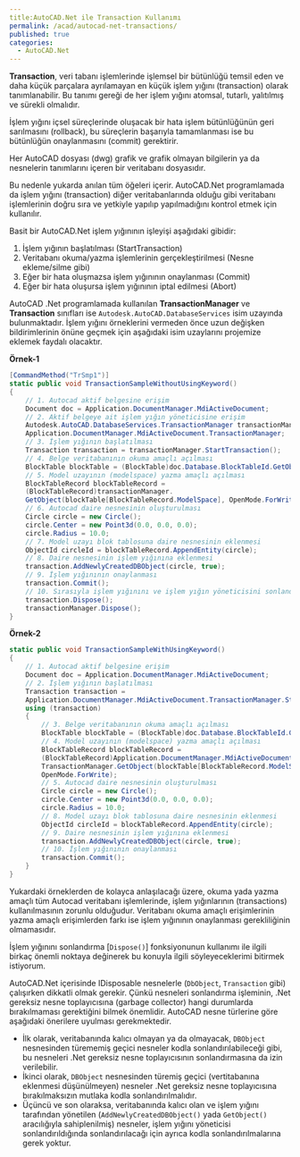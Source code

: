 ```yaml
---
title:AutoCAD.Net ile Transaction Kullanımı
permalink: /acad/autocad-net-transactions/
published: true
categories:
  - AutoCAD.Net
---
```


**Transaction**, veri tabanı işlemlerinde işlemsel bir bütünlüğü temsil eden ve daha küçük parçalara ayrılamayan en küçük işlem yığını (transaction) olarak tanımlanabilir. Bu tanımı gereği de her işlem yığını atomsal, tutarlı, yalıtılmış ve sürekli olmalıdır. 

İşlem yığını içsel süreçlerinde oluşacak bir hata işlem bütünlüğünün geri sarılmasını (rollback), bu süreçlerin başarıyla tamamlanması ise bu bütünlüğün onaylanmasını (commit) gerektirir.

Her AutoCAD dosyası (dwg) grafik ve grafik olmayan bilgilerin ya da nesnelerin tanımlarını içeren bir veritabanı dosyasıdır. 

Bu nedenle yukarda anılan tüm öğeleri içerir. AutoCAD.Net programlamada da işlem yığını (transaction) diğer veritabanlarında olduğu gibi veritabanı işlemlerinin doğru sıra ve yetkiyle yapılıp yapılmadığını kontrol etmek için kullanılır.

Basit bir AutoCAD.Net işlem yığınının işleyişi aşağıdaki gibidir:

1. İşlem yığının başlatılması (StartTransaction)
2. Veritabanı okuma/yazma işlemlerinin gerçekleştirilmesi (Nesne ekleme/silme gibi)
3. Eğer bir hata oluşmazsa işlem yığınının onaylanması (Commit)
4. Eğer bir hata oluşursa işlem yığınının iptal edilmesi (Abort)

AutoCAD .Net programlamada kullanılan **TransactionManager** ve **Transaction** sınıfları ise `Autodesk.AutoCAD.DatabaseServices` isim uzayında bulunmaktadır. İşlem yığını örneklerini vermeden önce uzun değişken bildirimlerinin önüne geçmek için aşağıdaki isim uzaylarını projemize eklemek faydalı olacaktır.

**Örnek-1**

```csharp
[CommandMethod("TrSmp1")]
static public void TransactionSampleWithoutUsingKeyword()
{
    // 1. Autocad aktif belgesine erişim  
    Document doc = Application.DocumentManager.MdiActiveDocument;
    // 2. Aktif belgeye ait işlem yığın yöneticisine erişim  
    Autodesk.AutoCAD.DatabaseServices.TransactionManager transactionManager =
    Application.DocumentManager.MdiActiveDocument.TransactionManager;
    // 3. İşlem yığının başlatılması  
    Transaction transaction = transactionManager.StartTransaction();
    // 4. Belge veritabanının okuma amaçlı açılması  
    BlockTable blockTable = (BlockTable)doc.Database.BlockTableId.GetObject(OpenMode.ForRead);
    // 5. Model uzayının (modelspace) yazma amaçlı açılması  
    BlockTableRecord blockTableRecord =
    (BlockTableRecord)transactionManager.
    GetObject(blockTable[BlockTableRecord.ModelSpace], OpenMode.ForWrite);
    // 6. Autocad daire nesnesinin oluşturulması  
    Circle circle = new Circle();
    circle.Center = new Point3d(0.0, 0.0, 0.0);
    circle.Radius = 10.0;
    // 7. Model uzayı blok tablosuna daire nesnesinin eklenmesi  
    ObjectId circleId = blockTableRecord.AppendEntity(circle);
    // 8. Daire nesnesinin işlem yığınına eklenmesi  
    transaction.AddNewlyCreatedDBObject(circle, true);
    // 9. İşlem yığınının onaylanması  
    transaction.Commit();
    // 10. Sırasıyla işlem yığınını ve işlem yığın yöneticisini sonlandırılması  
    transaction.Dispose();
    transactionManager.Dispose();
}
```

**Örnek-2**

```csharp
static public void TransactionSampleWithUsingKeyword()
{
    // 1. Autocad aktif belgesine erişim  
    Document doc = Application.DocumentManager.MdiActiveDocument;
    // 2. İşlem yığının başlatılması  
    Transaction transaction =
    Application.DocumentManager.MdiActiveDocument.TransactionManager.StartTransaction();
    using (transaction)
    {
        // 3. Belge veritabanının okuma amaçlı açılması  
        BlockTable blockTable = (BlockTable)doc.Database.BlockTableId.GetObject(OpenMode.ForRead);
        // 4. Model uzayının (modelspace) yazma amaçlı açılması  
        BlockTableRecord blockTableRecord =
        (BlockTableRecord)Application.DocumentManager.MdiActiveDocument.
        TransactionManager.GetObject(blockTable[BlockTableRecord.ModelSpace],
        OpenMode.ForWrite);
        // 5. Autocad daire nesnesinin oluşturulması  
        Circle circle = new Circle();
        circle.Center = new Point3d(0.0, 0.0, 0.0);
        circle.Radius = 10.0;
        // 8. Model uzayı blok tablosuna daire nesnesinin eklenmesi  
        ObjectId circleId = blockTableRecord.AppendEntity(circle);
        // 9. Daire nesnesinin işlem yığınına eklenmesi  
        transaction.AddNewlyCreatedDBObject(circle, true);
        // 10. İşlem yığınının onaylanması  
        transaction.Commit();
    }
}
```

Yukardaki örneklerden de kolayca anlaşılacağı üzere, okuma yada yazma amaçlı tüm Autocad veritabanı işlemlerinde, işlem yığınlarının (transactions) kullanılmasının zorunlu olduğudur. Veritabanı okuma amaçlı erişimlerinin yazma amaçlı erişimlerden farkı ise işlem yığınının onaylanması gerekliliğinin olmamasıdır.

İşlem yığınını sonlandırma [`Dispose()`] fonksiyonunun kullanımı ile ilgili birkaç önemli noktaya değinerek bu konuyla ilgili söyleyeceklerimi bitirmek istiyorum. 

AutoCAD.Net içerisinde IDisposable nesnelerle (`DbObject`, `Transaction` gibi) çalışırken dikkatli olmak gerekir. Çünkü nesneleri sonlandırma işleminin, .Net gereksiz nesne toplayıcısına (garbage collector) hangi durumlarda bırakılmaması gerektiğini bilmek önemlidir. AutoCAD nesne türlerine göre aşağıdaki önerilere uyulması gerekmektedir.

- İlk olarak, veritabanında kalıcı olmayan ya da olmayacak, `DBObject` nesnesinden türememiş geçici nesneler kodla sonlandırılabileceği gibi, bu nesneleri .Net gereksiz nesne toplayıcısının sonlandırmasına da izin verilebilir.
- İkinci olarak, `DBObject` nesnesinden türemiş geçici (vertitabanına eklenmesi düşünülmeyen) nesneler .Net gereksiz nesne toplayıcısına bırakılmaksızın mutlaka kodla sonlandırılmalıdır.
- Üçüncü ve son olaraksa, veritabanında kalıcı olan ve işlem yığını tarafından yönetilen (`AddNewlyCreatedDBObject()` yada `GetObject()` aracılığıyla sahiplenilmiş) nesneler, işlem yığını yöneticisi sonlandırıldığında sonlandırılacağı için ayrıca kodla sonlandırılmalarına gerek yoktur.
